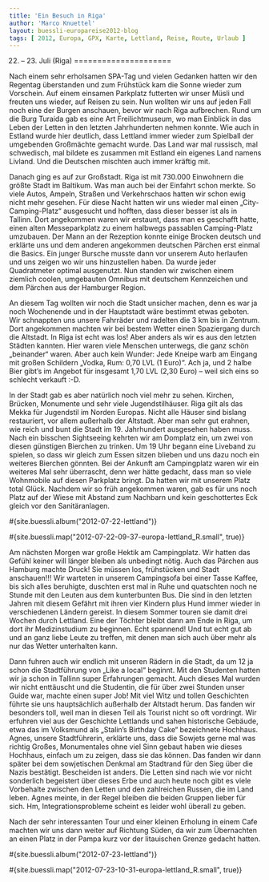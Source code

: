 ```yaml
---
title: 'Ein Besuch in Riga'
author: 'Marco Knuettel'
layout: buessli-europareise2012-blog
tags: [ 2012, Europa, GPX, Karte, Lettland, Reise, Route, Urlaub ]
---
```

22. – 23. Juli (Riga)
=====================

Nach einem sehr erholsamen SPA-Tag und vielen Gedanken hatten wir den Regentag überstanden und zum Frühstück 
kam die Sonne wieder zum Vorschein. Auf einem einsamen Parkplatz futterten wir unser Müsli und freuten uns 
wieder, auf Reisen zu sein. Nun wollten wir uns auf jeden Fall noch eine der Burgen anschauen, bevor wir nach 
Riga aufbrechen. Rund um die Burg Turaida gab es eine Art Freilichtmuseum, wo man Einblick in das Leben der 
Letten in den letzten Jahrhunderten nehmen konnte. Wie auch in Estland wurde hier deutlich, dass Lettland 
immer wieder zum Spielball der umgebenden Großmächte gemacht wurde. Das Land war mal russisch, mal schwedisch, 
mal bildete es zusammen mit Estland ein eigenes Land namens Livland. Und die Deutschen mischten auch immer kräftig mit.

Danach ging es auf zur Großstadt. Riga ist mit 730.000 Einwohnern die größte Stadt im Baltikum. Was man auch bei 
der Einfahrt schon merkte. So viele Autos, Ampeln, Straßen und Verkehrschaos hatten wir schon ewig nicht mehr 
gesehen. Für diese Nacht hatten wir uns wieder mal einen „City-Camping-Platz“ ausgesucht und hofften, dass dieser 
besser ist als in Tallinn. Dort angekommen waren wir erstaunt, dass man es geschafft hatte, einen alten 
Messeparkplatz zu einem halbwegs passablen Camping-Platz umzubauen. Der Mann an der Rezeption konnte einige 
Brocken deutsch und erklärte uns und dem anderen angekommen deutschen Pärchen erst einmal die Basics. Ein 
junger Bursche musste dann vor unserem Auto herlaufen und uns zeigen wo wir uns hinzustellen haben. Da wurde 
jeder Quadratmeter optimal ausgenutzt. Nun standen wir zwischen einem ziemlich coolen, umgebauten Omnibus mit 
deutschem Kennzeichen und dem Pärchen aus der Hamburger Region.

An diesem Tag wollten wir noch die Stadt unsicher machen, denn es war ja noch Wochenende und in der Hauptstadt 
wäre bestimmt etwas geboten. Wir schnappten uns unsere Fahrräder und radelten die 3 km bis in Zentrum. Dort 
angekommen machten wir bei bestem Wetter einen Spaziergang durch die Altstadt. In Riga ist echt was los! Aber 
anders als wir es aus den letzten Städten kannten. Hier waren viele Menschen unterwegs, die ganz schön „beinander“ 
waren. Aber auch kein Wunder: Jede Kneipe warb am Eingang mit großen Schildern „Vodka, Rum: 0,70 LVL (1 Euro)“. Ach 
ja, und 2 halbe Bier gibt’s im Angebot für insgesamt 1,70 LVL (2,30 Euro) – weil sich eins so schlecht verkauft :-D.

In der Stadt gab es aber natürlich noch viel mehr zu sehen. Kirchen, Brücken, Monumente und sehr viele 
Jugendstilhäuser. Riga gilt als das Mekka für Jugendstil im Norden Europas. Nicht alle Häuser sind bislang 
restauriert, vor allem außerhalb der Altstadt. Aber man sehr gut erahnen, wie reich und bunt die Stadt im 19. 
Jahrhundert ausgesehen haben muss. Nach ein bisschen Sightseeing kehrten wir am Domplatz ein, um zwei von 
diesen günstigen Bierchen zu trinken. Um 19 Uhr begann eine Liveband zu spielen, so dass wir gleich zum Essen 
sitzen blieben und uns dazu noch ein weiteres Bierchen gönnten. Bei der Ankunft am Campingplatz waren wir ein 
weiteres Mal sehr überrascht, denn wer hätte gedacht, dass man so viele Wohnmobile auf diesen Parkplatz bringt. 
Da hatten wir mit unserem Platz total Glück. Nachdem wir so früh angekommen waren, gab es für uns noch Platz 
auf der Wiese mit Abstand zum Nachbarn und kein geschottertes Eck gleich vor den Sanitäranlagen.

#{site.buessli.album("2012-07-22-lettland")}

#{site.buessli.map("2012-07-22-09-37-europa-lettland_R.small", true)}

Am nächsten Morgen war große Hektik am Campingplatz. Wir hatten das Gefühl keiner will länger bleiben als 
unbedingt nötig. Auch das Pärchen aus Hamburg machte Druck! Sie müssen los, frühstücken und Stadt anschauen!!! 
Wir warteten in unserem Campingsofa bei einer Tasse Kaffee, bis sich alles beruhigte, duschten erst mal in Ruhe 
und quatschten noch ne Stunde mit den Leuten aus dem kunterbunten Bus. Die sind in den letzten Jahren mit 
diesem Gefährt mit ihren vier Kindern plus Hund immer wieder in verschiedenen Ländern gereist. In diesem 
Sommer touren sie damit drei Wochen durch Lettland. Eine der Töchter bleibt dann am Ende in Riga, um dort 
ihr Medizinstudium zu beginnen. Echt spannend! Und tut echt gut ab und an ganz liebe Leute zu treffen, mit 
denen man sich auch über mehr als nur das Wetter unterhalten kann.

Dann fuhren auch wir endlich mit unseren Rädern in die Stadt, da um 12 ja schon die Stadtführung von „Like a 
local“ beginnt. Mit den Studenten hatten wir ja schon in Tallinn super Erfahrungen gemacht. Auch dieses Mal 
wurden wir nicht enttäuscht und die Studentin, die für über zwei Stunden unser Guide war, machte einen super 
Job! Mit viel Witz und tollen Geschichten führte sie uns hauptsächlich außerhalb der Altstadt herum. Das 
fanden wir besonders toll, weil man in diesen Teil als Tourist nicht so oft vordringt. Wir erfuhren viel 
aus der Geschichte Lettlands und sahen historische Gebäude, etwa das im Volksmund als „Stalin’s Birthday 
Cake“ bezeichnete Hochhaus. Agnes, unsere Stadtführerin, erklärte uns, dass die Sowjets gerne mal was 
richtig Großes, Monumentales ohne viel Sinn gebaut haben wie dieses Hochhaus, einfach um zu zeigen, dass 
sie das können. Das fanden wir dann später bei dem sowjetischen Denkmal am Stadtrand für den Sieg über die 
Nazis bestätigt. Bescheiden ist anders. Die Letten sind nach wie vor nicht sonderlich begeistert über dieses 
Erbe und auch heute noch gibt es viele Vorbehalte zwischen den Letten und den zahlreichen Russen, die im 
Land leben. Agnes meinte, in der Regel bleiben die beiden Gruppen lieber für sich. Hm, Integrationsprobleme 
scheint es leider wohl überall zu geben.

Nach der sehr interessanten Tour und einer kleinen Erholung in einem Cafe machten wir uns dann weiter auf 
Richtung Süden, da wir zum Übernachten an einen Platz in der Pampa kurz vor der litauischen Grenze gedacht hatten.

#{site.buessli.album("2012-07-23-lettland")}

#{site.buessli.map("2012-07-23-10-31-europa-lettland_R.small", true)}
